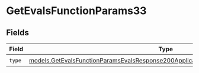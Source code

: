 # GetEvalsFunctionParams33


## Fields

| Field                                                                                                                                                                            | Type                                                                                                                                                                             | Required                                                                                                                                                                         | Description                                                                                                                                                                      |
| -------------------------------------------------------------------------------------------------------------------------------------------------------------------------------- | -------------------------------------------------------------------------------------------------------------------------------------------------------------------------------- | -------------------------------------------------------------------------------------------------------------------------------------------------------------------------------- | -------------------------------------------------------------------------------------------------------------------------------------------------------------------------------- |
| `type`                                                                                                                                                                           | [models.GetEvalsFunctionParamsEvalsResponse200ApplicationJSONResponseBodyData533Type](../models/getevalsfunctionparamsevalsresponse200applicationjsonresponsebodydata533type.md) | :heavy_check_mark:                                                                                                                                                               | N/A                                                                                                                                                                              |